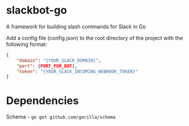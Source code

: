 slackbot-go
===========

A framework for building slash commands for Slack in Go

Add a config file (config.json) to the root directory of the project with the following format:

```json
{
    "domain": "{YOUR_SLACK_DOMAIN}",
    "port": {PORT_FOR_BOT},
    "token": "{YOUR_SLACK_INCOMING_WEBHOOK_TOKEN}"
}
```

Dependencies
============
Schema  - `go get github.com/gorilla/schema`
